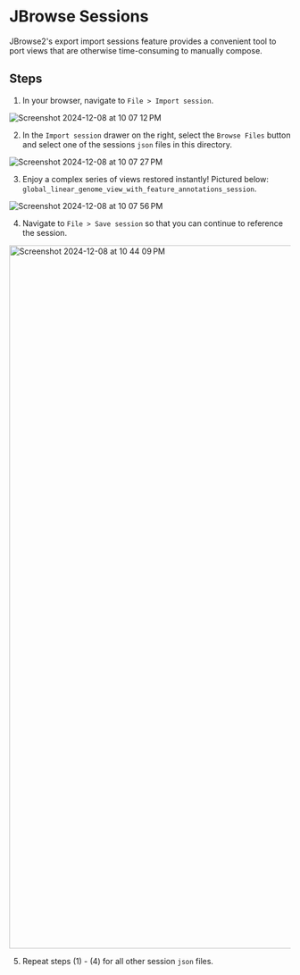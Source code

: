 # JBrowse Sessions

JBrowse2's export import sessions feature provides a convenient tool to port views that are otherwise time-consuming to manually compose.

## Steps

1. In your browser, navigate to `File > Import session`.

![Screenshot 2024-12-08 at 10 07 12 PM](https://github.com/user-attachments/assets/6089fb3e-6748-4264-80d3-568bfe8138f9)

2. In the `Import session` drawer on the right, select the `Browse Files` button and select one of the sessions `json` files in this directory.

![Screenshot 2024-12-08 at 10 07 27 PM](https://github.com/user-attachments/assets/2445a1d1-1faf-4c3a-8118-339e730f6722)

3. Enjoy a complex series of views restored instantly! Pictured below: `global_linear_genome_view_with_feature_annotations_session`.

![Screenshot 2024-12-08 at 10 07 56 PM](https://github.com/user-attachments/assets/34d087c3-a2e0-4b42-b74e-1cd727091ea1)

4. Navigate to `File > Save session` so that you can continue to reference the session.

<img width="1259" alt="Screenshot 2024-12-08 at 10 44 09 PM" src="https://github.com/user-attachments/assets/a5d55f25-44c5-4195-8981-4e7360b1cc69">

5. Repeat steps (1) - (4) for all other session `json` files.
